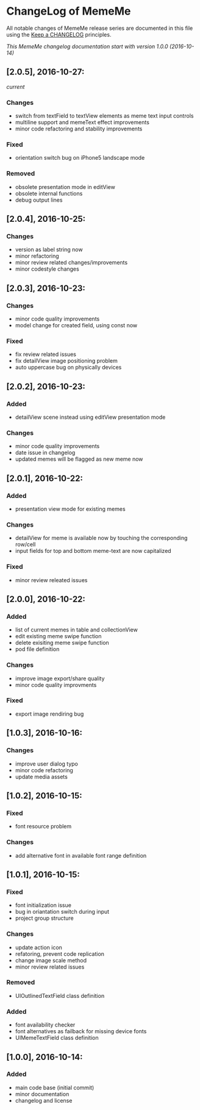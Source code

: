 # ChangeLog of MemeMe

All notable changes of MemeMe release series are documented in this file using the [Keep a CHANGELOG](http://keepachangelog.com/) principles.

_This MemeMe changelog documentation start with version 1.0.0 (2016-10-14)_

## [2.0.5], 2016-10-27:
_current_

### Changes

* switch from textField to textView elements as meme text input controls
* multiline support and memeText effect improvements
* minor code refactoring and stability improvements


### Fixed

* orientation switch bug on iPhone5 landscape mode

### Removed

* obsolete presentation mode in editView
* obsolete internal functions
* debug output lines


## [2.0.4], 2016-10-25:

### Changes

* version as label string now
* minor refactoring
* minor review related changes/improvements
* minor codestyle changes


## [2.0.3], 2016-10-23:

### Changes

* minor code quality improvements
* model change for created field, using const now

### Fixed

* fix review related issues
* fix detailView image positioning problem
* auto uppercase bug on physically devices


## [2.0.2], 2016-10-23:

### Added

* detailView scene instead using editView presentation mode

### Changes

* minor code quality improvements
* date issue in changelog
* updated memes will be flagged as new meme now


## [2.0.1], 2016-10-22:

### Added

* presentation view mode for existing memes

### Changes

* detailView for meme is available now by touching the corresponding row/cell
* input fields for top and bottom meme-text are now capitalized

### Fixed

* minor review releated issues


## [2.0.0], 2016-10-22:

### Added

* list of current memes in table and collectionView
* edit existing meme swipe function
* delete exisiting meme swipe function
* pod file definition

### Changes

* improve image export/share quality
* minor code quality improvments

### Fixed

* export image rendiring bug


## [1.0.3], 2016-10-16:

### Changes

* improve user dialog typo
* minor code refactoring
* update media assets


## [1.0.2], 2016-10-15:

### Fixed

* font resource problem

### Changes

* add alternative font in available font range definition


## [1.0.1], 2016-10-15:

### Fixed

* font initialization issue
* bug in oriantation switch during input
* project group structure

### Changes

* update action icon
* refatoring, prevent code replication
* change image scale method
* minor review related issues

### Removed

* UIOutlinedTextField class definition

### Added

* font availability checker
* font alternatives as failback for missing device fonts
* UIMemeTextField class definition

## [1.0.0], 2016-10-14:

### Added

* main code base (initial commit)
* minor documentation
* changelog and license
